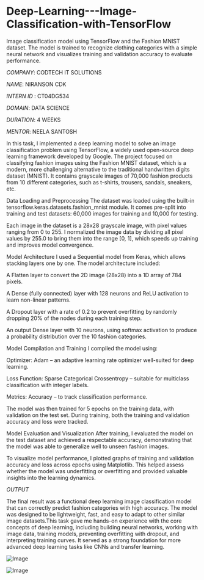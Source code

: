 # Deep-Learning---Image-Classification-with-TensorFlow
Image classification model using TensorFlow and the Fashion MNIST dataset. The model is trained to recognize clothing categories with a simple neural network and visualizes training and validation accuracy to evaluate performance.

*COMPANY*: CODTECH IT SOLUTIONS

*NAME*: NIRANSON CDK

*INTERN ID* : CT04DG534

*DOMAIN*: DATA SCIENCE

*DURATION*: 4 WEEKS

*MENTOR*: NEELA SANTOSH

In this task, I implemented a deep learning model to solve an image classification problem using TensorFlow, a widely used open-source deep learning framework developed by Google. The project focused on classifying fashion images using the Fashion MNIST dataset, which is a modern, more challenging alternative to the traditional handwritten digits dataset (MNIST). It contains grayscale images of 70,000 fashion products from 10 different categories, such as t-shirts, trousers, sandals, sneakers, etc.

Data Loading and Preprocessing
The dataset was loaded using the built-in tensorflow.keras.datasets.fashion_mnist module. It comes pre-split into training and test datasets: 60,000 images for training and 10,000 for testing.

Each image in the dataset is a 28x28 grayscale image, with pixel values ranging from 0 to 255. I normalized the image data by dividing all pixel values by 255.0 to bring them into the range [0, 1], which speeds up training and improves model convergence.

Model Architecture
I used a Sequential model from Keras, which allows stacking layers one by one. The model architecture included:

A Flatten layer to convert the 2D image (28x28) into a 1D array of 784 pixels.

A Dense (fully connected) layer with 128 neurons and ReLU activation to learn non-linear patterns.

A Dropout layer with a rate of 0.2 to prevent overfitting by randomly dropping 20% of the nodes during each training step.

An output Dense layer with 10 neurons, using softmax activation to produce a probability distribution over the 10 fashion categories.

Model Compilation and Training
I compiled the model using:

Optimizer: Adam – an adaptive learning rate optimizer well-suited for deep learning.

Loss Function: Sparse Categorical Crossentropy – suitable for multiclass classification with integer labels.

Metrics: Accuracy – to track classification performance.

The model was then trained for 5 epochs on the training data, with validation on the test set. During training, both the training and validation accuracy and loss were tracked.

Model Evaluation and Visualization
After training, I evaluated the model on the test dataset and achieved a respectable accuracy, demonstrating that the model was able to generalize well to unseen fashion images.

To visualize model performance, I plotted graphs of training and validation accuracy and loss across epochs using Matplotlib. This helped assess whether the model was underfitting or overfitting and provided valuable insights into the learning dynamics.

*OUTPUT*

The final result was a functional deep learning image classification model that can correctly predict fashion categories with high accuracy. The model was designed to be lightweight, fast, and easy to adapt to other similar image datasets.This task gave me hands-on experience with the core concepts of deep learning, including building neural networks, working with image data, training models, preventing overfitting with dropout, and interpreting training curves. It served as a strong foundation for more advanced deep learning tasks like CNNs and transfer learning.


![Image](https://github.com/user-attachments/assets/be01c47a-e6a7-4502-8b16-ca888a9ebd4d)

![Image](https://github.com/user-attachments/assets/92566108-8b24-4f24-81d8-d6e676ae9497)
